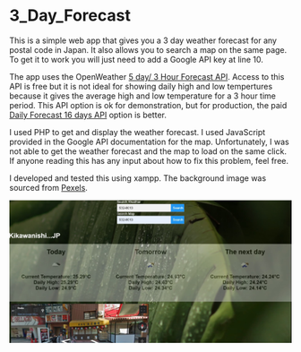 # 3_Day_Forecast
This is a simple web app that gives you a 3 day weather forecast 
for any postal code in Japan. It also allows you to search a map 
on the same page. To get it to work you will just need to add a 
Google API key at line 10. 

The app uses the OpenWeather [5 day/ 3 Hour Forecast API](https://openweathermap.org/forecast5). Access 
to this API is free but it is not ideal for showing daily high and 
low tempertures because it gives the average high and low temperature
for a 3 hour time period. This API option is ok for demonstration, but 
for production, the paid [Daily Forecast 16 days API](https://openweathermap.org/forecast16) option is better.



I used PHP to get and display the weather forecast. I used JavaScript
provided in the Google API documentation for the map. Unfortunately, I 
was not able to get the weather forecast and the map to load on the same 
click. If anyone reading this has any input about how to fix this problem, 
feel free. 

I developed and tested this using xampp. The background image was sourced from [Pexels](https://www.pexels.com/).


![](img/app_pic.jpg)
